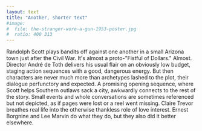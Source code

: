 ```yaml
---
layout: text
title: "Another, shorter text"
#image: 
#  file: the-stranger-wore-a-gun-1953-poster.jpg
#  ratio: 400 313
---
```

Randolph Scott plays bandits off against one another in a small Arizona town just after the Civil War. It's almost a proto-"Fistful of Dollars." Almost. Director André de Toth delivers his usual flair on an obviously low budget, staging action sequences with a good, dangerous energy. But then characters are never much more than archetypes lashed to the plot, their dialogue perfunctory and expected. A promising opening sequence, where Scott helps Southern outlaws sack a city, awkwardly connects to the rest of the story. Small events and whole conversations are sometimes referenced but not depicted, as if pages were lost or a reel went missing. Claire Trevor breathes real life into the otherwise thankless role of love interest. Ernest Borgnine and Lee Marvin do what they do, but they also did it better elsewhere.

